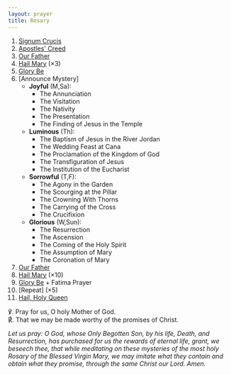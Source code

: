 ```yaml
---
layout: prayer
title: Rosary
---
```

1. [Signum Crucis](/prayers/signum-crucis/)
2. [Apostles' Creed](/prayers/apostles-creed/)
3. [Our Father](/prayers/pater-noster/)
4. [Hail Mary](/prayers/ave-maria/) (×3)
5. [Glory Be](/prayers/gloria-patri/)
6. [Announce Mystery]
	- **Joyful** (M,Sa):
		- The Annunciation
		- The Visitation
		- The Nativity
		- The Presentation
		- The Finding of Jesus in the Temple
	- **Luminous** (Th):
		- The Baptism of Jesus in the River Jordan
		- The Wedding Feast at Cana
		- The Proclamation of the Kingdom of God
		- The Transfiguration of Jesus
		- The Institution of the Eucharist
	- **Sorrowful** (T,F):
		- The Agony in the Garden
		- The Scourging at the Pillar
		- The Crowning With Thorns
		- The Carrying of the Cross
		- The Crucifixion
	- **Glorious** (W,Sun):
		- The Resurrection
		- The Ascension
		- The Coming of the Holy Spirit
		- The Assumption of Mary
		- The Coronation of Mary
7. [Our Father](/prayers/pater-noster/)
8. [Hail Mary](/prayers/ave-maria/) (×10)
9. [Glory Be](/prayers/gloria-patri/) + Fatima Prayer
10. [Repeat] (×5)
11. [Hail, Holy Queen](/prayers/salve-regina/)

℣. Pray for us, O holy Mother of God.  
℟. That we may be made worthy of the promises of Christ.

*Let us pray: O God, whose Only Begotten Son, by his life, Death, and Resurrection, has purchased for us the rewards of eternal life, grant, we beseech thee, that while meditating on these mysteries of the most holy Rosary of the Blessed Virgin Mary, we may imitate what they contain and obtain what they promise, through the same Christ our Lord. Amen.*